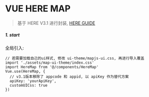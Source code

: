 # VUE HERE MAP
> 基于 HERE V3.1 进行封装, [HERE GUIDE](https://developer.here.com/documentation/maps/3.1.14.0/dev_guide/index.html)

##### 1. start
全局引入:
```
// 若需要加载自己的ui样式, 修改 ui-theme/mapjs-ui.css, 再进行导入覆盖
import './assets/map-ui-theme/index.css'
import HereMap from '@/components/HereMap'
Vue.use(HereMap, {
  // v3.1版本移除了 appcode 和 appid, 以 apiKey 作为替代方案
  apiKey: 'yourApiKey',
  customUICss: true
})
```
